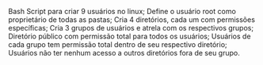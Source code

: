 Bash Script para criar 9 usuários no linux; 
Define o usuário root como proprietário de todas as pastas;
Cria 4 diretórios, cada um com permissões específicas;
Cria 3 grupos de usuários e atrela com os respectivos grupos;
Diretório público com permissão total para todos os usuários;
Usuários de cada grupo tem permissão total dentro de seu respectivo diretório;
Usuários não ter nenhum acesso a outros diretórios fora de seu grupo.
